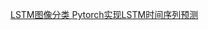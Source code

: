 [LSTM图像分类 ](https://cloud.tencent.com/developer/article/2236994?from=15425)
[Pytorch实现LSTM时间序列预测](https://cloud.tencent.com/developer/article/1072464?from=15425)